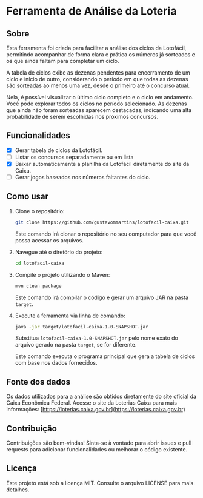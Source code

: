 # Ferramenta de Análise da Loteria

## Sobre

Esta ferramenta foi criada para facilitar a análise dos ciclos da Lotofácil, permitindo acompanhar de forma clara e prática os números já sorteados e os que ainda faltam para completar um ciclo.

A tabela de ciclos exibe as dezenas pendentes para encerramento de um ciclo e início de outro, considerando o período em que todas as dezenas são sorteadas ao menos uma vez, desde o primeiro até o concurso atual.

Nela, é possível visualizar o último ciclo completo e o ciclo em andamento. Você pode explorar todos os ciclos no período selecionado. As dezenas que ainda não foram sorteadas aparecem destacadas, indicando uma alta probabilidade de serem escolhidas nos próximos concursos.

## Funcionalidades

- [x] Gerar tabela de ciclos da Lotofácil.
- [ ] Listar os concursos separadamente ou em lista
- [x] Baixar automaticamente a planilha da Lotofácil diretamente do site da Caixa.
- [ ] Gerar jogos baseados nos números faltantes do ciclo.

## Como usar

1. Clone o repositório:
   ```bash
   git clone https://github.com/gustavommartins/lotofacil-caixa.git
   ```
   Este comando irá clonar o repositório no seu computador para que você possa acessar os arquivos.


2. Navegue até o diretório do projeto:
   ```bash
   cd lotofacil-caixa
   ```

3. Compile o projeto utilizando o Maven:
   ```bash
   mvn clean package
   ```
   Este comando irá compilar o código e gerar um arquivo JAR na pasta `target`.


4. Execute a ferramenta via linha de comando:
   ```bash
   java -jar target/lotofacil-caixa-1.0-SNAPSHOT.jar
   ```
   Substitua `lotofacil-caixa-1.0-SNAPSHOT.jar` pelo nome exato do arquivo gerado na pasta `target`, se for diferente.

   Este comando executa o programa principal que gera a tabela de ciclos com base nos dados fornecidos.

## Fonte dos dados

Os dados utilizados para a análise são obtidos diretamente do site oficial da Caixa Econômica Federal. Acesse o site da Loterias Caixa para mais informações:
[https://loterias.caixa.gov.br](https://loterias.caixa.gov.br)

## Contribuição

Contribuições são bem-vindas! Sinta-se à vontade para abrir issues e pull requests para adicionar funcionalidades ou melhorar o código existente.

## Licença

Este projeto está sob a licença MIT. Consulte o arquivo LICENSE para mais detalhes.
